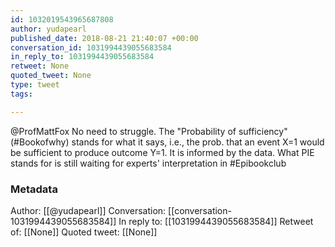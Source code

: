 ```yaml
---
id: 1032019543965687808
author: yudapearl
published_date: 2018-08-21 21:40:07 +00:00
conversation_id: 1031994439055683584
in_reply_to: 1031994439055683584
retweet: None
quoted_tweet: None
type: tweet
tags:

---
```


@ProfMattFox No need to struggle. The "Probability of sufficiency" (#Bookofwhy) stands for what it says, i.e., the prob. that an event X=1 would be sufficient to produce outcome Y=1. It is informed by the data. What PIE stands for is still waiting for experts' interpretation in #Epibookclub

### Metadata

Author: [[@yudapearl]]
Conversation: [[conversation-1031994439055683584]]
In reply to: [[1031994439055683584]]
Retweet of: [[None]]
Quoted tweet: [[None]]
